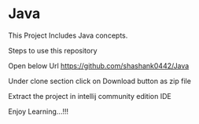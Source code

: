 # Java

This Project Includes Java concepts.

Steps to use this repository 

Open below Url
https://github.com/shashank0442/Java

Under clone section click on Download button as zip file

Extract the project in intellij community edition IDE

Enjoy Learning...!!!

